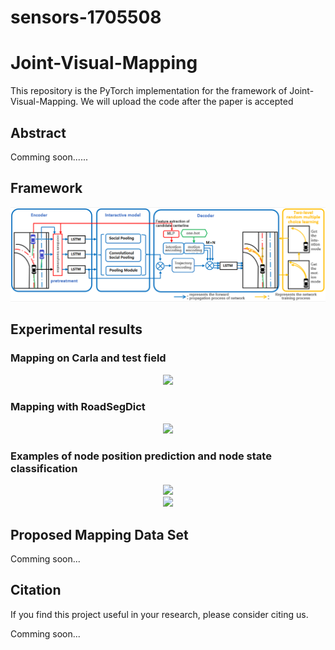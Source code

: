 # sensors-1705508


# Joint-Visual-Mapping

This repository is the PyTorch implementation for the framework of Joint-Visual-Mapping.
We will upload the code after the paper is accepted

<!-- ![Map](./demo/Map.png)

<div  align="center">   
<img src="./demo/normal.gif" width="200px"/><img src="./demo/fork.gif" width="300px"/>
</div> -->


## Abstract

Comming soon......

## Framework

![Framework](./demo/framework.PNG)

## Experimental results

### Mapping on Carla and test field

<div  align="center">  
    <img src="./demo/testMap.png" style="zoom:100%;" />
</div>

### Mapping with RoadSegDict

<div  align="center">  
    <img src="./demo/Map_RoadSegDict.png" style="zoom:100%;" />
</div>

### Examples of node position prediction and node state classification

<div  align="center">
    <img src="./demo/node_position.png" style="zoom:100%;" />
</div>

<div  align="center">
    <img src="./demo/node_state.png" style="zoom:100%;" />
</div>

## Proposed Mapping Data Set

Comming soon...

## Citation

If you find this project useful in your research, please consider citing us.  

Comming soon...


